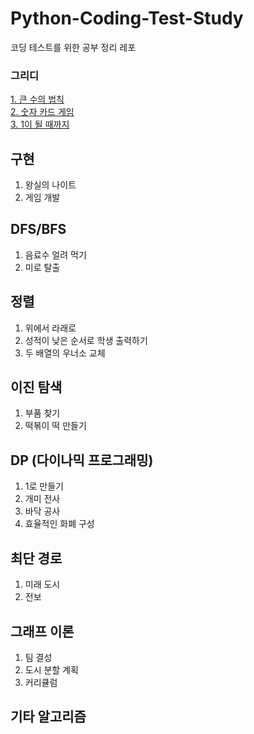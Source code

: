 # Python-Coding-Test-Study
코딩 테스트를 위한 공부 정리 레포

### 그리디
  [1. 큰 수의 법칙](https://github.com/oio337a/Python-Coding-Test-Study/blob/master/Greedy/law_of_large_numbers.py)  
  [2. 숫자 카드 게임](https://github.com/oio337a/Python-Coding-Test-Study/blob/master/Greedy/number_card_game.py)  
  [3. 1이 될 때까지](https://github.com/oio337a/Python-Coding-Test-Study/blob/master/Greedy/become_until_1.py)
## 구현
  1. 왕실의 나이트
  2. 게임 개발
## DFS/BFS
  1. 음료수 얼려 먹기
  2. 미로 탈출
## 정렬
  1. 위에서 라래로
  2. 성적이 낮은 순서로 학생 출력하기
  3. 두 배열의 우너소 교체
## 이진 탐색
  1. 부품 찾기
  2. 떡볶이 떡 만들기
## DP (다이나믹 프로그래밍)
  1. 1로 만들기
  2. 개미 전사
  3. 바닥 공사
  4. 효율적인 화폐 구성
## 최단 경로
  1. 미래 도시
  2. 전보
## 그래프 이론
  1. 팀 결성
  2. 도시 분할 계획
  3. 커리큘럼
## 기타 알고리즘
